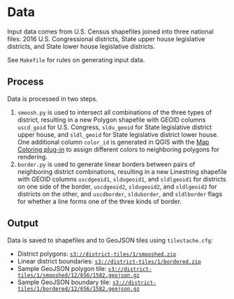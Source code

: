 Data
====

Input data comes from U.S. Census shapefiles joined into three national files:
2016 U.S. Congressional districts, State upper house legislative districts, and
State lower house legislative districts.

See `Makefile` for rules on generating input data.

Process
-------

Data is processed in two steps.

1.  `smoosh.py` is used to intersect all combinations of the three types of
    district, resulting in a new Polygon shapefile with GEOID columns
    `uscd_goid` for U.S. Congress, `sldu_geoid` for State legislative district
    upper house, and `sldl_geoid` for State legislative district lower house.
    One additional column `color_id` is generated in QGIS with the [Map Coloring
    plug-in](https://gitlab.com/Balaitous/mapcoloring) to assign different
    colors to neighboring polygons for rendering.
2.  `border.py` is used to generate linear borders between pairs of neighboring
    district combinations, resulting in a new Linestring shapefile with GEOID
    columns `uscdgeoid1`, `sldugeoid1`, and `sldlgeoid1` for districts on one
    side of the border, `uscdgeoid2`, `sldugeoid2`, and `sldlgeoid2` for
    districts on the other, and `uscdborder`, `slduborder`, and `sldlborder`
    flags for whether a line forms one of the three kinds of border.

Output
------

Data is saved to shapefiles and to GeoJSON tiles using `tilestache.cfg`:

- District polygons: [`s3://district-tiles/1/smooshed.zip`](https://s3.amazonaws.com/district-tiles/1/smooshed.zip)
- Linear district boundaries: [`s3://district-tiles/1/bordered.zip`](https://s3.amazonaws.com/district-tiles/1/bordered.zip)
- Sample GeoJSON polygon tile: [`s3://district-tiles/1/smooshed/12/656/1582.geojson.gz`](https://s3.amazonaws.com/district-tiles/1/smooshed/12/656/1582.geojson.gz)
- Sample GeoJSON boundary tile: [`s3://district-tiles/1/bordered/12/656/1582.geojson.gz`](https://s3.amazonaws.com/district-tiles/1/bordered/12/656/1582.geojson.gz)
